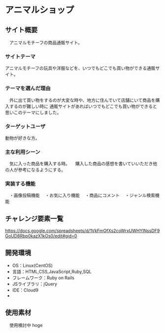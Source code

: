 # アニマルショップ

## サイト概要
　アニマルモチーフの商品通販サイト。



### サイトテーマ
アニマルモチーフの玩具や洋服などを、いつでもどこでも買い物ができる通販サイト。

### テーマを選んだ理由
　外に出て買い物をするのが大変な時や、地方に住んでいて店舗にいて商品を購入するのが難しい時に
  通販サイトがあればいつでもどこでも買い物ができると思いこのテーマにしました。


### ターゲットユーザ
動物が好きな方。

### 主な利用シーン
　気に入った商品を購入する時。
　購入した商品の感想を書いていいただき他の人が参考になるようにする。

### 実装する機能
　・画像投稿機能
　・お気に入り機能
　・商品にコメント
　・ジャンル検索機能

## チャレンジ要素一覧
https://docs.google.com/spreadsheets/d/1VkFmOfXs2coWrxUWHYlNssDF9GoUD8Rbp0kazX1kOs0/edit#gid=0

## 開発環境
- OS：Linux(CentOS)
- 言語：HTML,CSS,JavaScript,Ruby,SQL
- フレームワーク：Ruby on Rails
- JSライブラリ：jQuery
- IDE：Cloud9
-
## 使用素材
　使用検討中
hoge

